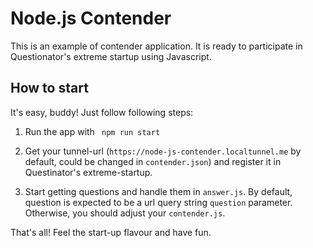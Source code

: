 # Node.js Contender

This is an example of contender application. 
It is ready to participate in Questionator's extreme startup using Javascript.

## How to start

It's easy, buddy! Just follow following steps:

1. Run the app with ``` npm run start```

2. Get your tunnel-url (```https://node-js-contender.localtunnel.me``` by default, could be changed in ```contender.json```)
 and register it in Questinator's extreme-startup.
 
3. Start getting questions and handle them in ```answer.js```. 
By default, question is expected to be a url query string  ```question``` parameter. Otherwise, you should adjust your ```contender.js```.    

That's all! Feel the start-up flavour and have fun.

